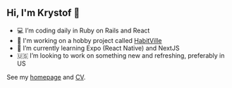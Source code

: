 ## Hi, I'm Krystof 👋

- 💻 I’m coding daily in Ruby on Rails and React
- 🏡 I'm working on a hobby project called [HabitVille](https://github.com/krystofspiller/habitville)
- 🌱 I’m currently learning Expo (React Native) and NextJS
- 🇺🇸 I’m looking to work on something new and refreshing, preferably in US

See my [homepage](https://krystofs.com) and [CV](https://krystofspiller.github.io/cv/cv.pdf).
